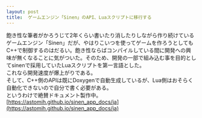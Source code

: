 ```yaml
---
layout: post
title:  ゲームエンジン「Sinen」のAPI、Luaスクリプトに移行する
---
```

飽き性な筆者がかろうじて2年くらい書いたり消したりしながら作り続けているゲームエンジン「Sinen」だが、やはりこいつを使ってゲームを作ろうとしてもC++で制御するのはだるい。飽き性ならばコンパイルしている間に開発への興味が無くなることに気がついた。そのため、開発の一部で組み込む事を目的としてsinenで採用していたLuaスクリプトを第一言語とした。  
これなら開発速度が爆上がりである。  
そして、C++側のAPIは既にDoxygenで自動生成しているが、Lua側はおそらく自動化できないので自分で書く必要がある。  
というわけで絶賛ドキュメント製作中。  
[https://astomih.github.io/sinen_app_docs/ja](https://astomih.github.io/sinen_app_docs/ja)